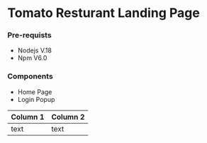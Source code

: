# Tomato Resturant Landing Page

### Pre-requists 

- Nodejs V.18
- Npm V6.0

### Components

- Home Page
- Login Popup

|   Column 1 | Column 2 |
| ---------- | -------- |
|  text      |  text    |
